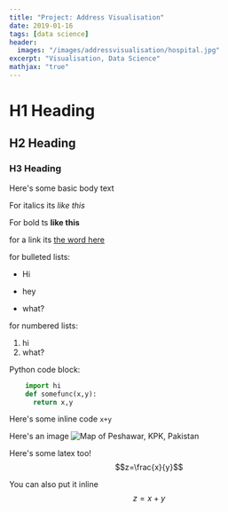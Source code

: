 ```yaml
---
title: "Project: Address Visualisation"
date: 2019-01-16
tags: [data science]
header:
  images: "/images/addressvisualisation/hospital.jpg"
excerpt: "Visualisation, Data Science"
mathjax: "true"
---
```


# H1 Heading

## H2 Heading

### H3 Heading

Here's some basic body text

For italics its *like this*

For bold ts **like this**

for a link its [the word here](https://google.com)

for bulleted lists:
* Hi 
+ hey
- what?

for numbered lists:
1. hi
2. what?

Python code block:
```python
    import hi
    def somefunc(x,y):
      return x,y

```

Here's some inline code `x+y`

Here's an image 
<img src="{{ site.url }}{{ site.baseurl }}/images/addressvisualisation/peshmap.png" alt="Map of Peshawar, KPK, Pakistan">

Here's some latex too!
$$z=\frac{x}{y}$$

You can also put it inline $$z=x+y$$

